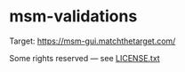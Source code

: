 # msm-validations

Target: https://msm-gui.matchthetarget.com/

Some rights reserved — see [LICENSE.txt](LICENSE.txt)
